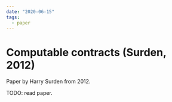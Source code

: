 ```yaml
---
date: "2020-06-15"
tags:
  - paper
---
```


# Computable contracts (Surden, 2012)

Paper by Harry Surden from 2012.

TODO: read paper.
